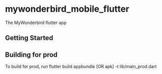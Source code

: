 # mywonderbird_mobile_flutter

The MyWonderbird flutter app

## Getting Started

## Building for prod
To build for prod, run flutter build appbundle [OR apk] -t lib/main_prod.dart